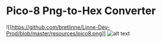# Pico-8 Png-to-Hex Converter
![[https://github.com/bretlinne/Linne-Dev-Prod/blob/master/resources/pico8.png]]
![alt text](https://raw.githubusercontent.com/bretlinne/Linne-Dev-Prod/resources/pico8.png)
